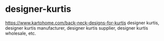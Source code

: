 # designer-kurtis
https://www.kartohome.com/back-neck-designs-for-kurtis designer kurtis, designer kurtis manufacturer, designer kurtis supplier, designer kurtis wholesale, etc.
